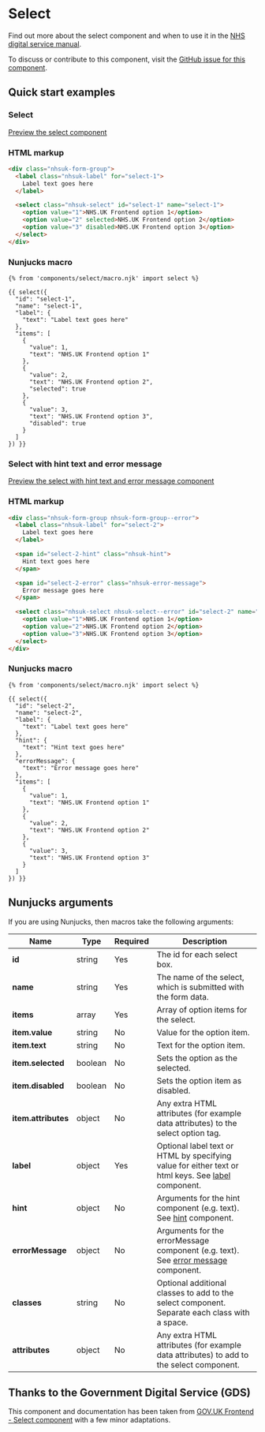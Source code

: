 # Select

Find out more about the select component and when to use it in the [NHS digital service manual](https://beta.nhs.uk/service-manual/patterns/).

To discuss or contribute to this component, visit the [GitHub issue for this component](https://github.com/nhsuk/nhsuk-frontend/issues/225).

## Quick start examples

### Select

[Preview the select component](https://nhsuk.github.io/nhsuk-frontend/components/select/index.html)

### HTML markup

```html
<div class="nhsuk-form-group">
  <label class="nhsuk-label" for="select-1">
    Label text goes here
  </label>

  <select class="nhsuk-select" id="select-1" name="select-1">
    <option value="1">NHS.UK Frontend option 1</option>
    <option value="2" selected>NHS.UK Frontend option 2</option>
    <option value="3" disabled>NHS.UK Frontend option 3</option>
  </select>
</div>
```

### Nunjucks macro

```
{% from 'components/select/macro.njk' import select %}

{{ select({
  "id": "select-1",
  "name": "select-1",
  "label": {
    "text": "Label text goes here"
  },
  "items": [
    {
      "value": 1,
      "text": "NHS.UK Frontend option 1"
    },
    {
      "value": 2,
      "text": "NHS.UK Frontend option 2",
      "selected": true
    },
    {
      "value": 3,
      "text": "NHS.UK Frontend option 3",
      "disabled": true
    }
  ]
}) }}
```

### Select with hint text and error message

[Preview the select with hint text and error message component](https://nhsuk.github.io/nhsuk-frontend/components/select/hint-error.html)

### HTML markup

```html
<div class="nhsuk-form-group nhsuk-form-group--error">
  <label class="nhsuk-label" for="select-2">
    Label text goes here
  </label>

  <span id="select-2-hint" class="nhsuk-hint">
    Hint text goes here
  </span>

  <span id="select-2-error" class="nhsuk-error-message">
    Error message goes here
  </span>

  <select class="nhsuk-select nhsuk-select--error" id="select-2" name="select-2" aria-describedby="select-2-hint select-2-error">
    <option value="1">NHS.UK Frontend option 1</option>
    <option value="2">NHS.UK Frontend option 2</option>
    <option value="3">NHS.UK Frontend option 3</option>
  </select>
</div>
```

### Nunjucks macro

```
{% from 'components/select/macro.njk' import select %}

{{ select({
  "id": "select-2",
  "name": "select-2",
  "label": {
    "text": "Label text goes here"
  },
  "hint": {
    "text": "Hint text goes here"
  },
  "errorMessage": {
    "text": "Error message goes here"
  },
  "items": [
    {
      "value": 1,
      "text": "NHS.UK Frontend option 1"
    },
    {
      "value": 2,
      "text": "NHS.UK Frontend option 2"
    },
    {
      "value": 3,
      "text": "NHS.UK Frontend option 3"
    }
  ]
}) }}
```

## Nunjucks arguments

If you are using Nunjucks, then macros take the following arguments:

| Name                | Type     | Required  | Description                 |
| --------------------|----------|-----------|-----------------------------|
| **id**              | string   | Yes       | The id for each select box. |
| **name**            | string   | Yes       | The name of the select, which is submitted with the form data. |
| **items**           | array	   | Yes       | Array of option items for the select. |
| **item.value**      | string   | No        | Value for the option item. |
| **item.text**       | string   | No        | Text for the option item. |
| **item.selected**   | boolean  | No        | Sets the option as the selected. |
| **item.disabled**   | boolean  | No        | Sets the option item as disabled. |
| **item.attributes** | object   | No        | Any extra HTML attributes (for example data attributes) to the select option tag. |
| **label**           | object   | Yes       | Optional label text or HTML by specifying value for either text or html keys. See [label](https://github.com/nhsuk/nhsuk-frontend/tree/master/packages/components/label) component. |
| **hint**            | object   | No        | Arguments for the hint component (e.g. text). See [hint](https://github.com/nhsuk/nhsuk-frontend/tree/master/packages/components/hint) component. |
| **errorMessage**    | object   | No        | Arguments for the errorMessage component (e.g. text). See [error message](https://github.com/nhsuk/nhsuk-frontend/tree/master/packages/components/error-message) component. |
| **classes**         | string   | No        | Optional additional classes to add to the select component. Separate each class with a space. |
| **attributes**      | object   | No        | Any extra HTML attributes (for example data attributes) to add to the select component. |

## Thanks to the Government Digital Service (GDS)

This component and documentation has been taken from [GOV.UK Frontend - Select component](https://github.com/alphagov/govuk-frontend/tree/master/package/components/select) with a few minor adaptations.
